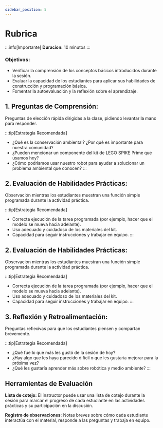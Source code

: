 ```yaml
---
sidebar_position: 5
---
```

# Rubrica

:::info[Importante]
**Duracion:** 10 minutos
:::


### Objetivos:
- Verificar la comprensión de los conceptos básicos introducidos durante la sesión.
- Evaluar la capacidad de los estudiantes para aplicar sus habilidades de construcción y programación básica.
- Fomentar la autoevaluación y la reflexión sobre el aprendizaje.

## 1. Preguntas de Comprensión:
Preguntas de elección rápida dirigidas a la clase, pidiendo levantar la mano para responder.


:::tip[Estrategia Recomendada]
- ¿Qué es la conservación ambiental? ¿Por qué es importante para nuestra comunidad?
- ¿Pueden mencionar un componente del kit de LEGO SPIKE Prime que usamos hoy?
- ¿Cómo podríamos usar nuestro robot para ayudar a solucionar un problema ambiental que conocen?
:::

## 2. Evaluación de Habilidades Prácticas:

Observación mientras los estudiantes muestran una función simple programada durante la actividad práctica.

:::tip[Estrategia Recomendada]
- Correcta ejecución de la tarea programada (por ejemplo, hacer que el modelo se mueva hacia adelante).
- Uso adecuado y cuidadoso de los materiales del kit.
- Capacidad para seguir instrucciones y trabajar en equipo.
:::

## 2. Evaluación de Habilidades Prácticas:

Observación mientras los estudiantes muestran una función simple programada durante la actividad práctica.

:::tip[Estrategia Recomendada]
- Correcta ejecución de la tarea programada (por ejemplo, hacer que el modelo se mueva hacia adelante).
- Uso adecuado y cuidadoso de los materiales del kit.
- Capacidad para seguir instrucciones y trabajar en equipo.
:::

## 3. Reflexión y Retroalimentación:

Preguntas reflexivas para que los estudiantes piensen y compartan brevemente.

:::tip[Estrategia Recomendada]
- ¿Qué fue lo que más les gustó de la sesión de hoy?
- ¿Hay algo que les haya parecido difícil o que les gustaría mejorar para la próxima vez?
- ¿Qué les gustaría aprender más sobre robótica y medio ambiente?
:::


## Herramientas de Evaluación

**Lista de cotejo:** El instructor puede usar una lista de cotejo durante la sesión para marcar el progreso de cada estudiante en las actividades prácticas y su participación en la discusión.

**Registro de observaciones:** Notas breves sobre cómo cada estudiante interactúa con el material, responde a las preguntas y trabaja en equipo.